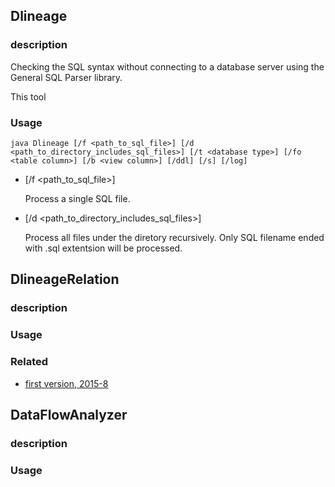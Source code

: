 ## Dlineage
### description 
Checking the SQL syntax without connecting to a database server using the General 
SQL Parser library.

This tool 

### Usage
`java Dlineage [/f <path_to_sql_file>] [/d <path_to_directory_includes_sql_files>] [/t <database type>] [/fo <table column>] [/b <view column>] [/ddl] [/s] [/log]`

-  [/f <path_to_sql_file>]
	
	Process a single SQL file.

-  [/d <path_to_directory_includes_sql_files>]
	
	Process all files under the diretory recursively. Only SQL filename ended with .sql extentsion will be processed.




## DlineageRelation

### description 
### Usage
### Related
  - [first version, 2015-8](https://github.com/sqlparser/wings/issues/341)


## DataFlowAnalyzer

### description 
### Usage
